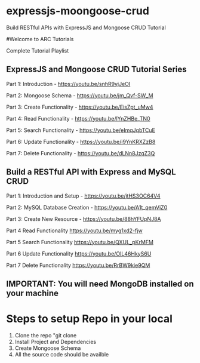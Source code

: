 # expressjs-moongoose-crud
Build RESTful APIs with ExpressJS and Mongoose CRUD Tutorial

#Welcome to ARC Tutorials

Complete Tutorial Playlist 

ExpressJS and Mongoose CRUD Tutorial Series
------------------------------------------------------------------------------------------------------------------------------------------------
Part 1: Introduction - https://youtu.be/snhR9yjJeOI

Part 2: Mongoose Schema - https://youtu.be/jm_Qvf-SW_M

Part 3: Create Functionality - https://youtu.be/EisZpt_uMw4

Part 4: Read Functionality - https://youtu.be/lYnZHBe_TN0

Part 5: Search Functionality - https://youtu.be/eImqJqbTCuE

Part 6: Update Functionality - https://youtu.be/i9YnKRXZzB8

Part 7: Delete Functionality - https://youtu.be/dLNn8JzqZ3Q

Build a RESTful API with Express and MySQL CRUD 
------------------------------------------------------------------------------------------------------------------------------------------------
Part 1: Introduction and Setup - https://youtu.be/jtHS3OC64V4

Part 2: MySQL Database Creation  - https://youtu.be/A1t_qemViZ0

Part 3: Create New Resource - https://youtu.be/88hYFUpNJ8A

Part 4 Read Functionality https://youtu.be/myg1xd2-fjw

Part 5 Search Functionality https://youtu.be/QXUL_pKrMFM

Part 6 Update Functionality https://youtu.be/OIL46HkyS6U

Part 7 Delete Functionality https://youtu.be/RrBW9kie9QM

IMPORTANT: You will need MongoDB installed on your machine 
--------------------------------------------------------------------------------------------------------------------------------------------------
# Steps to setup Repo in your local
1. Clone the repo "git clone <repo-link>
2. Install Project and Dependencies
3. Create Mongoose Schema
4. All the source code should be availble
